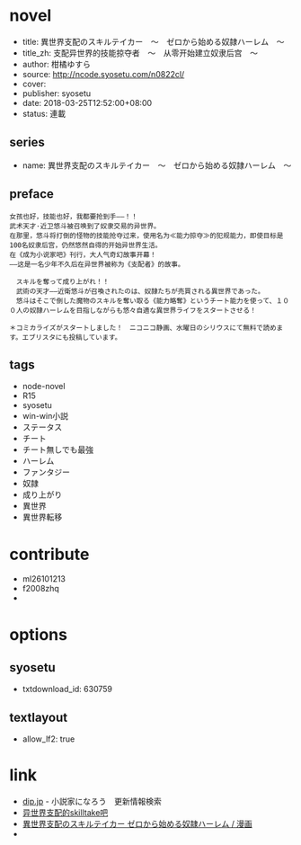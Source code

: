 # novel

- title: 異世界支配のスキルテイカー　～　ゼロから始める奴隷ハーレム　～
- title_zh: 支配异世界的技能掠夺者　～　从零开始建立奴隶后宫　～
- author: 柑橘ゆすら
- source: http://ncode.syosetu.com/n0822cl/
- cover:
- publisher: syosetu
- date: 2018-03-25T12:52:00+08:00
- status: 連載

## series

- name: 異世界支配のスキルテイカー　～　ゼロから始める奴隷ハーレム　～

## preface


```
女孩也好，技能也好，我都要抢到手——！！
武术天才·近卫悠斗被召唤到了奴隶交易的异世界。
在那里，悠斗将打倒的怪物的技能抢夺过来，使用名为≪能力掠夺≫的犯规能力，即使目标是100名奴隶后宫，仍然悠然自得的开始异世界生活。
在《成为小说家吧》刊行，大人气奇幻故事开幕！
——这是一名少年不久后在异世界被称为《支配者》的故事。

　スキルを奪って成り上がれ！！
　武術の天才――近衛悠斗が召喚されたのは、奴隷たちが売買される異世界であった。
　悠斗はそこで倒した魔物のスキルを奪い取る《能力略奪》というチート能力を使って、１００人の奴隷ハーレムを目指しながらも悠々自適な異世界ライフをスタートさせる！　

＊コミカライズがスタートしました！　ニコニコ静画、水曜日のシリウスにて無料で読めます。エブリスタにも投稿しています。
```

## tags

- node-novel
- R15
- syosetu
- win-win小説
- ステータス
- チート
- チート無しでも最強
- ハーレム
- ファンタジー
- 奴隷
- 成り上がり
- 異世界
- 異世界転移

# contribute

- ml26101213
- f2008zhq
- 

# options

## syosetu

- txtdownload_id: 630759

## textlayout

- allow_lf2: true

# link

- [dip.jp](https://narou.dip.jp/search.php?text=n0822cl&novel=all&genre=all&new_genre=all&length=0&down=0&up=100) - 小説家になろう　更新情報検索
- [异世界支配的skilltake吧](https://tieba.baidu.com/f?kw=%E5%BC%82%E4%B8%96%E7%95%8C%E6%94%AF%E9%85%8D%E7%9A%84skilltake&ie=utf-8 "异世界支配的skilltake")
- [異世界支配のスキルテイカー ゼロから始める奴隷ハーレム / 漫画](http://seiga.nicovideo.jp/comic/21881)
- 


